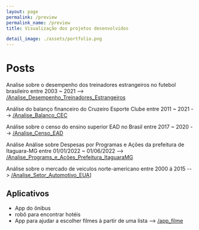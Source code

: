 ```yaml
---
layout: page
permalink: /preview
permalink_name: /preview
title: Visualização dos projetos desenvolvidos

detail_image: ./assets/portfolio.png
---
```


# Posts

 Analise sobre o desempenho dos treinadores estrangeiros no futebol brasileiro entre 2003 ~ 2021 --> [/Analise_Desempenho_Treinadores_Estrangeiros](post/post_1/post_1)

 Análise do balanço financeiro do Cruzeiro Esporte Clube entre 2011 ~ 2021 --> [/Analise_Balanco_CEC](post/post_2/post_2)

 Análise sobre o censo do ensino superior EAD no Brasil entre 2017 ~ 2020 --> [/Analise_Censo_EAD](post/post_3/post_3)

 Análise Análise sobre Despesas por Programas e Ações da prefeitura de Itaguara-MG entre 01/01/2022 ~ 01/06/2022 --> [/Analise_Programs_e_Ações_Prefeitura_ItaguaraMG](post/post_4/post_4)

Análise sobre o mercado de veiculos norte-americano entre 2000 á 2015 -->
[/Analise_Setor_Automotivo_EUA](post/post_5/post_5)]

## Aplicativos 

- App do ônibus 
- robô para encontrar hotéis
- App para ajudar a escolher filmes à partir de uma lista --> [/app_filme](post/app_filme/app_filme)